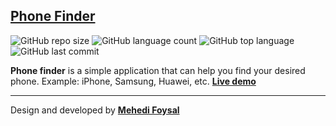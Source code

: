 ## [Phone Finder](https://mehedifoysal.github.io/Phone-Finder/)

![GitHub repo size](https://img.shields.io/github/repo-size/mehedifoysal/Phone-Finder?style=plastic)
![GitHub language count](https://img.shields.io/github/languages/count/mehedifoysal/Phone-Finder?style=plastic)
![GitHub top language](https://img.shields.io/github/languages/top/mehedifoysal/Phone-Finder?style=plastic)
![GitHub last commit](https://img.shields.io/github/last-commit/mehedifoysal/Phone-Finder?color=red&style=plastic)

 **Phone finder** is a simple application that can help you find your desired phone. Example: iPhone, Samsung, Huawei, etc.
 **[Live demo](https://mehedifoysal.github.io/Phone-Finder/)**

---
Design and developed by **[Mehedi Foysal](https://github.com/mehedifoysal)**